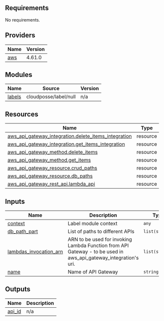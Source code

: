 <!-- BEGIN_TF_DOCS -->
## Requirements

No requirements.

## Providers

| Name | Version |
|------|---------|
| <a name="provider_aws"></a> [aws](#provider\_aws) | 4.61.0 |

## Modules

| Name | Source | Version |
|------|--------|---------|
| <a name="module_labels"></a> [labels](#module\_labels) | cloudposse/label/null | n/a |

## Resources

| Name | Type |
|------|------|
| [aws_api_gateway_integration.delete_items_integration](https://registry.terraform.io/providers/hashicorp/aws/latest/docs/resources/api_gateway_integration) | resource |
| [aws_api_gateway_integration.get_items_integration](https://registry.terraform.io/providers/hashicorp/aws/latest/docs/resources/api_gateway_integration) | resource |
| [aws_api_gateway_method.delete_items](https://registry.terraform.io/providers/hashicorp/aws/latest/docs/resources/api_gateway_method) | resource |
| [aws_api_gateway_method.get_items](https://registry.terraform.io/providers/hashicorp/aws/latest/docs/resources/api_gateway_method) | resource |
| [aws_api_gateway_resource.crud_paths](https://registry.terraform.io/providers/hashicorp/aws/latest/docs/resources/api_gateway_resource) | resource |
| [aws_api_gateway_resource.db_paths](https://registry.terraform.io/providers/hashicorp/aws/latest/docs/resources/api_gateway_resource) | resource |
| [aws_api_gateway_rest_api.lambda_api](https://registry.terraform.io/providers/hashicorp/aws/latest/docs/resources/api_gateway_rest_api) | resource |

## Inputs

| Name | Description | Type | Default | Required |
|------|-------------|------|---------|:--------:|
| <a name="input_context"></a> [context](#input\_context) | Label module context | `any` | n/a | yes |
| <a name="input_db_path_part"></a> [db\_path\_part](#input\_db\_path\_part) | List of paths to different APIs | `list(string)` | n/a | yes |
| <a name="input_lambdas_invocation_arn"></a> [lambdas\_invocation\_arn](#input\_lambdas\_invocation\_arn) | ARN to be used for invoking Lambda Function from API Gateway - to be used in aws\_api\_gateway\_integration's uri. | `list(string)` | n/a | yes |
| <a name="input_name"></a> [name](#input\_name) | Name of API Gateway | `string` | n/a | yes |

## Outputs

| Name | Description |
|------|-------------|
| <a name="output_api_id"></a> [api\_id](#output\_api\_id) | n/a |
<!-- END_TF_DOCS -->